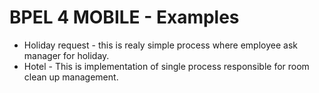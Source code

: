 BPEL 4 MOBILE - Examples
===========

* Holiday request - this is realy simple process where employee ask manager for holiday. 
* Hotel - This is implementation of single process responsible for room clean up management.

